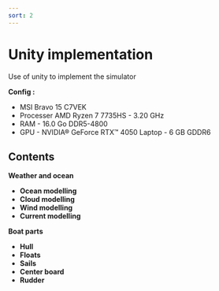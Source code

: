 ```yaml
---
sort: 2
---
```


# Unity implementation

Use of unity to implement the simulator

**Config :**
- MSI Bravo 15 C7VEK
- Processer AMD Ryzen 7 7735HS - 3.20 GHz
- RAM - 16.0 Go DDR5-4800
- GPU - NVIDIA® GeForce RTX™ 4050 Laptop - 6 GB GDDR6

## Contents

**Weather and ocean**
- **Ocean modelling**
- **Cloud modelling**
- **Wind modelling**
- **Current modelling**

**Boat parts**
- **Hull**
- **Floats**
- **Sails**
- **Center board**
- **Rudder**
